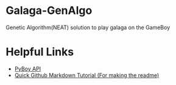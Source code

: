 # Galaga-GenAlgo
Genetic Algorithm(NEAT) solution to play galaga on the GameBoy
# Helpful Links
  * [PyBoy API](https://docs.pyboy.dk/index.html)
  * [Quick Github Markdown Tutorial (For making the readme)](https://docs.pyboy.dk/index.html)


